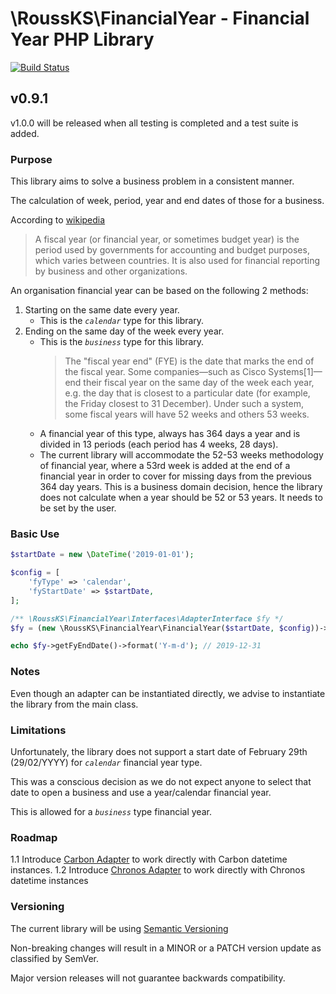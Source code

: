 # \RoussKS\FinancialYear - Financial Year PHP Library

[![Build Status](https://travis-ci.com/RoussKS/financial-year.svg?branch=master)](https://travis-ci.com/RoussKS/financial-year)

## v0.9.1
v1.0.0 will be released when all testing is completed and a test suite is added.

### Purpose

This library aims to solve a business problem in a consistent manner.

The calculation of week, period, year and end dates of those for a business.

According to [wikipedia](https://en.wikipedia.org/wiki/Fiscal_year)

>A fiscal year (or financial year, or sometimes budget year) is the period used by governments for accounting and budget purposes, which varies between countries. It is also used for financial reporting by business and other organizations.

An organisation financial year can be based on the following 2 methods:
1. Starting on the same date every year.
   - This is the *`calendar`* type for this library.
2. Ending on the same day of the week every year.
   - This is the *`business`* type for this library.
     >The "fiscal year end" (FYE) is the date that marks the end of the fiscal year. Some companies—such as Cisco Systems[1]—end their fiscal year on the same day of the week each year, e.g. the day that is closest to a particular date (for example, the Friday closest to 31 December). Under such a system, some fiscal years will have 52 weeks and others 53 weeks.
   - A financial year of this type, always has 364 days a year and is divided in 13 periods (each period has 4 weeks, 28 days).
   - The current library will accommodate the 52-53 weeks methodology of financial year, 
     where a 53rd week is added at the end of a financial year in order to cover for missing days from the previous 364 day years.
     This is a business domain decision, hence the library does not calculate when a year should be 52 or 53 years.
     It needs to be set by the user.
     
### Basic Use
```php
$startDate = new \DateTime('2019-01-01');

$config = [
    'fyType' => 'calendar',
    'fyStartDate' => $startDate,
];

/** \RoussKS\FinancialYear\Interfaces\AdapterInterface $fy */
$fy = (new \RoussKS\FinancialYear\FinancialYear($startDate, $config))->getAdapter();

echo $fy->getFyEndDate()->format('Y-m-d'); // 2019-12-31 
```

### Notes
Even though an adapter can be instantiated directly, we advise to instantiate the library from the main class.

### Limitations
Unfortunately, the library does not support a start date of February 29th (29/02/YYYY) for *`calendar`* financial year type.

This was a conscious decision as we do not expect anyone to select that date to open a business and use a year/calendar financial year.

This is allowed for a *`business`* type financial year. 

### Roadmap
1.1 Introduce [Carbon Adapter](https://github.com/briannesbitt/carbon) to work directly with Carbon datetime instances.
1.2 Introduce [Chronos Adapter](https://github.com/cakephp/chronos) to work directly with Chronos datetime instances

### Versioning
The current library will be using [Semantic Versioning](https://semver.org/)

Non-breaking changes will result in a MINOR or a PATCH version update as classified by SemVer.

Major version releases will not guarantee backwards compatibility.